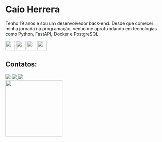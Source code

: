 # **Caio Herrera**
Tenho 19 anos e sou um desenvolvedor back-end. Desde que comecei minha jornada na programação, venho me aprofundando em tecnologias como Python, FastAPI, Docker e PostgreSQL.

<img src="https://cdn.jsdelivr.net/gh/devicons/devicon@latest/icons/python/python-original.svg" width="30" height="30"/> <img src="https://cdn.jsdelivr.net/gh/devicons/devicon@latest/icons/fastapi/fastapi-original.svg" width="30" height="30"/> 
<img src="https://cdn.jsdelivr.net/gh/devicons/devicon@latest/icons/docker/docker-original.svg" width="30" height="30"/> 
<img src="https://cdn.jsdelivr.net/gh/devicons/devicon@latest/icons/postgresql/postgresql-original.svg" width="30" height="30"/>

## Contatos:

<div>
<a href="https://instagram.com/36herrera" target="_blank"><img loading="lazy" src="https://img.shields.io/badge/-Instagram-%23E4405F?style=for-the-badge&logo=instagram&logoColor=white" target="_blank"></a>
<a href="mailto:caioherrera36@gmail.com">
  <img loading="lazy" src="https://img.shields.io/badge/Gmail-D14836?style=for-the-badge&logo=gmail&logoColor=white">
</a>
<a href="https://www.linkedin.com/in/36caioherrera" target="_blank"><img loading="lazy" src="https://img.shields.io/badge/-LinkedIn-%230077B5?style=for-the-badge&logo=linkedin&logoColor=white"></a>   
</div>

<div>
<a href="https://github.com/36kone">
<img loading="lazy" height="180em" src="https://github-readme-stats.vercel.app/api?username=36kone&show_icons=true&theme=dracula&include_all_commits=true&count_private=true"/>

</div>

